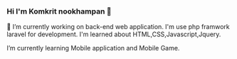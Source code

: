 ### Hi I'm Komkrit nookhampan 👋
🔭 I’m currently working on back-end web application. I'm use php framwork laravel for development.
I'm learned about HTML,CSS,Javascript,Jquery.

I’m currently learning Mobile application and Mobile Game. 
<!--
**KhunbankDev/KhunbankDev** is a ✨ _special_ ✨ repository because its `README.md` (this file) appears on your GitHub profile.

Here are some ideas to get you started:

- 🔭 I’m currently working on ...
- 🌱 I’m currently learning ...
- 👯 I’m looking to collaborate on ...
- 🤔 I’m looking for help with ...
- 💬 Ask me about ...
- 📫 How to reach me: ...
- 😄 Pronouns: ...
- ⚡ Fun fact: ...
-->
